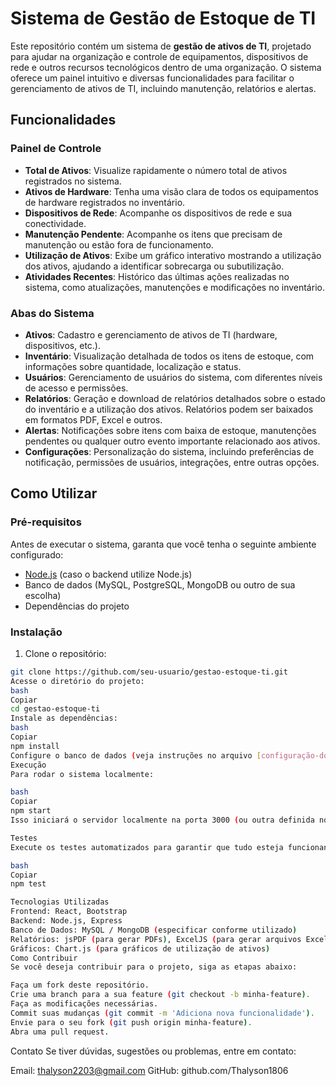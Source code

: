 # Sistema de Gestão de Estoque de TI

Este repositório contém um sistema de **gestão de ativos de TI**, projetado para ajudar na organização e controle de equipamentos, dispositivos de rede e outros recursos tecnológicos dentro de uma organização. O sistema oferece um painel intuitivo e diversas funcionalidades para facilitar o gerenciamento de ativos de TI, incluindo manutenção, relatórios e alertas.

## Funcionalidades

### Painel de Controle

- **Total de Ativos**: Visualize rapidamente o número total de ativos registrados no sistema.
- **Ativos de Hardware**: Tenha uma visão clara de todos os equipamentos de hardware registrados no inventário.
- **Dispositivos de Rede**: Acompanhe os dispositivos de rede e sua conectividade.
- **Manutenção Pendente**: Acompanhe os itens que precisam de manutenção ou estão fora de funcionamento.
- **Utilização de Ativos**: Exibe um gráfico interativo mostrando a utilização dos ativos, ajudando a identificar sobrecarga ou subutilização.
- **Atividades Recentes**: Histórico das últimas ações realizadas no sistema, como atualizações, manutenções e modificações no inventário.

### Abas do Sistema

- **Ativos**: Cadastro e gerenciamento de ativos de TI (hardware, dispositivos, etc.). 
- **Inventário**: Visualização detalhada de todos os itens de estoque, com informações sobre quantidade, localização e status.
- **Usuários**: Gerenciamento de usuários do sistema, com diferentes níveis de acesso e permissões.
- **Relatórios**: Geração e download de relatórios detalhados sobre o estado do inventário e a utilização dos ativos. Relatórios podem ser baixados em formatos PDF, Excel e outros.
- **Alertas**: Notificações sobre itens com baixa de estoque, manutenções pendentes ou qualquer outro evento importante relacionado aos ativos.
- **Configurações**: Personalização do sistema, incluindo preferências de notificação, permissões de usuários, integrações, entre outras opções.

## Como Utilizar

### Pré-requisitos

Antes de executar o sistema, garanta que você tenha o seguinte ambiente configurado:

- [Node.js](https://nodejs.org/) (caso o backend utilize Node.js)
- Banco de dados (MySQL, PostgreSQL, MongoDB ou outro de sua escolha)
- Dependências do projeto

### Instalação

1. Clone o repositório:
```bash
git clone https://github.com/seu-usuario/gestao-estoque-ti.git
Acesse o diretório do projeto:
bash
Copiar
cd gestao-estoque-ti
Instale as dependências:
bash
Copiar
npm install
Configure o banco de dados (veja instruções no arquivo [configuração-do-banco-de-dados.md]).
Execução
Para rodar o sistema localmente:

bash
Copiar
npm start
Isso iniciará o servidor localmente na porta 3000 (ou outra definida no arquivo .env).

Testes
Execute os testes automatizados para garantir que tudo esteja funcionando corretamente:

bash
Copiar
npm test

Tecnologias Utilizadas
Frontend: React, Bootstrap
Backend: Node.js, Express
Banco de Dados: MySQL / MongoDB (especificar conforme utilizado)
Relatórios: jsPDF (para gerar PDFs), ExcelJS (para gerar arquivos Excel)
Gráficos: Chart.js (para gráficos de utilização de ativos)
Como Contribuir
Se você deseja contribuir para o projeto, siga as etapas abaixo:

Faça um fork deste repositório.
Crie uma branch para a sua feature (git checkout -b minha-feature).
Faça as modificações necessárias.
Commit suas mudanças (git commit -m 'Adiciona nova funcionalidade').
Envie para o seu fork (git push origin minha-feature).
Abra uma pull request.

````
Contato
Se tiver dúvidas, sugestões ou problemas, entre em contato:

Email: thalyson2203@gmail.com
GitHub: github.com/Thalyson1806
